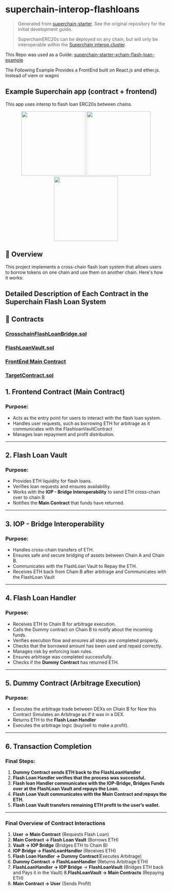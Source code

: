 # superchain-interop-flashloans

> Generated from [superchain-starter](https://github.com/ethereum-optimism/superchain-starter). See the original repository for the initial development guide.
>
> SuperchainERC20s can be deployed on any chain, but will only be interoperable within the [Superchain interop cluster](https://docs.optimism.io/stack/interop/explainer#superchain-interop-cluster).

This Repo was used as a Guide: [superchain-starter-xchain-flash-loan-example](https://github.com/ethereum-optimism/superchain-starter-xchain-flash-loan-example/blob/main/README.md)  

The Following Example Provides a FrontEnd built on React.js and ether.js. Instead of viem or wagmi  

## Example Superchain app (contract + frontend)  
This app uses interop to flash loan ERC20s between chains.  

<p align="center">
  <img src="https://github.com/user-attachments/assets/00cb1565-530a-42e5-8163-edb883483390" width="200">
  <img src="https://github.com/user-attachments/assets/b1be8a63-8364-41e7-8134-1cacd4d79f5e" width="200">
  <img src="https://github.com/user-attachments/assets/f245a645-49c5-4ed8-bca7-885bd0c95365" width="200">
</p>

## 📝 Overview

This project implements a cross-chain flash loan system that allows users to borrow tokens on one chain and use them on another chain. Here's how it works:
## Detailed Description of Each Contract in the Superchain Flash Loan System

## 🔗 Contracts

  ### [CrosschainFlashLoanBridge.sol]( )
  ### [FlashLoanVault.sol]( )
  ### [FrontEnd Main Contract]( )
  ### [TargetContract.sol]( )

## 1. Frontend Contract (Main Contract)
### Purpose:
- Acts as the entry point for users to interact with the flash loan system.
- Handles user requests, such as borrowing ETH for arbitrage as it communicates with the FlashloanVaultContract
- Manages loan repayment and profit distribution. 

---

## 2. Flash Loan Vault
### Purpose:
- Provides ETH liquidity for flash loans.
- Verifies loan requests and ensures availability.
- Works with the **IOP - Bridge Interoperability** to send ETH cross-chain over to chain B
-  Notifies the **Main Contract** that funds have returned.
  
---

## 3. IOP - Bridge Interoperability
### Purpose:
- Handles cross-chain transfers of ETH.
- Ensures safe and secure bridging of assets between Chain A and Chain B.
- Communicates with the FlashLoan Vault to Repay the ETH.
- Receives ETH back from Chain B after arbitrage and Communicates with the FlashLoan Vault

---

## 4. Flash Loan Handler
### Purpose:
- Receives ETH to Chain B for arbitrage execution.
- Calls the Dummy contract on Chain B to notify about the incoming funds.
- Verifies execution flow and ensures all steps are completed properly.
- Checks that the borrowed amount has been used and repaid correctly.
- Manages risk by enforcing loan rules.
- Ensures arbitrage was completed successfully.
- Checks if the **Dummy Contract** has returned ETH.

---

## 5. Dummy Contract (Arbitrage Execution)
### Purpose:
- Executes the arbitrage trade between DEXs on Chain B for Now this Contract Simulates an Arbitrage as if it was in a DEX.
- Returns ETH to the **Flash Loan Handler**
- Executes the arbitrage logic (buy/sell to make a profit).

---

## 6. Transaction Completion
### Final Steps:
1. **Dummy Contract sends ETH back to the FlashLoanHandler**
2. **Flash Loan Handler verifies that the process was successful.**
3. **Flash loan Handler communicates with the IOP-Bridge, Bridges Funds over at the FlashLoan Vault and repays the Loan.**
4. **Flash Loan Vault communicates with the Main Contract and repays the ETH.**
5. **Flash Loan Vault  transfers remaining ETH profit to the user’s wallet.**

---

### Final Overview of Contract Interactions
1. **User → Main Contract** (Requests Flash Loan)
2. **Main Contract → Flash Loan Vault** (Borrows ETH)
3. **Vault → IOP Bridge** (Bridges ETH to Chain B)
4. **IOP Bridge → FlashLoanHandler** (Receives ETH)
5. **Flash Loan Handler → Dummy Contract**(Executes Arbitrage)
6. **Dummy Contract → FlashLoanHandler** (Returns Arbitrage ETH)
7. **FlashLoanHandler → IOP Bridge** → **FlashLoanVault**  (Bridges ETH back and Pays it in the Vault)
8.**FlashLoanVault → Main Contracts** (Repaying ETH) 
9. **Main Contract → User** (Sends Profit)






